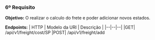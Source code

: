 ### 6º Requisito
**Objetivo:** O realizar o calculo do frete e poder adicionar novos estados.



**Endpoints:**
| HTTP | Modelo da URI | Descrição |
|--|--|--|
|GET| /api/v1/freight/cost/SP
|POST| /api/v1/freight/add

